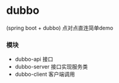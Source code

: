 # dubbo
(spring boot + dubbo) 点对点直连简单demo 

### 模块

* dubbo-api 接口
* dubbo-server 接口实现服务类
* dubbo-client 客户端调用
